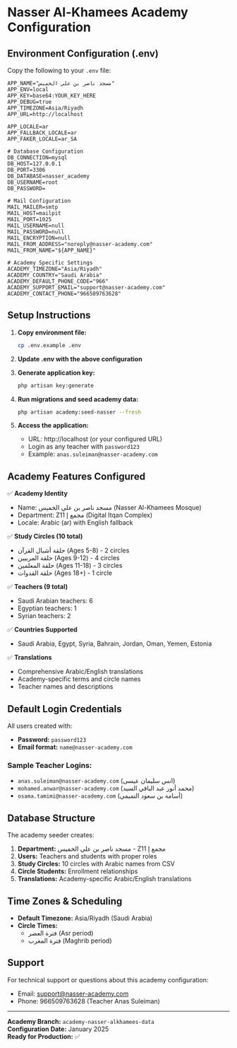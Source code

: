# Nasser Al-Khamees Academy Configuration

## Environment Configuration (.env)

Copy the following to your `.env` file:

```env
APP_NAME="مسجد ناصر بن علي الخميس"
APP_ENV=local
APP_KEY=base64:YOUR_KEY_HERE
APP_DEBUG=true
APP_TIMEZONE=Asia/Riyadh
APP_URL=http://localhost

APP_LOCALE=ar
APP_FALLBACK_LOCALE=ar
APP_FAKER_LOCALE=ar_SA

# Database Configuration
DB_CONNECTION=mysql
DB_HOST=127.0.0.1
DB_PORT=3306
DB_DATABASE=nasser_academy
DB_USERNAME=root
DB_PASSWORD=

# Mail Configuration
MAIL_MAILER=smtp
MAIL_HOST=mailpit
MAIL_PORT=1025
MAIL_USERNAME=null
MAIL_PASSWORD=null
MAIL_ENCRYPTION=null
MAIL_FROM_ADDRESS="noreply@nasser-academy.com"
MAIL_FROM_NAME="${APP_NAME}"

# Academy Specific Settings
ACADEMY_TIMEZONE="Asia/Riyadh"
ACADEMY_COUNTRY="Saudi Arabia"
ACADEMY_DEFAULT_PHONE_CODE="966"
ACADEMY_SUPPORT_EMAIL="support@nasser-academy.com"
ACADEMY_CONTACT_PHONE="966509763628"
```

## Setup Instructions

1. **Copy environment file:**
   ```bash
   cp .env.example .env
   ```

2. **Update .env with the above configuration**

3. **Generate application key:**
   ```bash
   php artisan key:generate
   ```

4. **Run migrations and seed academy data:**
   ```bash
   php artisan academy:seed-nasser --fresh
   ```

5. **Access the application:**
   - URL: http://localhost (or your configured URL)
   - Login as any teacher with `password123`
   - Example: `anas.suleiman@nasser-academy.com`

## Academy Features Configured

✅ **Academy Identity**
- Name: مسجد ناصر بن علي الخميس (Nasser Al-Khamees Mosque)
- Department: Z11 مجمع إ (Digital Itqan Complex)
- Locale: Arabic (ar) with English fallback

✅ **Study Circles (10 total)**
- حلقة أشبال القرآن (Ages 5-8) - 2 circles
- حلقة المربيين (Ages 9-12) - 4 circles  
- حلقة المعلمين (Ages 11-18) - 3 circles
- حلقة القدوات (Ages 18+) - 1 circle

✅ **Teachers (9 total)**
- Saudi Arabian teachers: 6
- Egyptian teachers: 1
- Syrian teachers: 2

✅ **Countries Supported**
- Saudi Arabia, Egypt, Syria, Bahrain, Jordan, Oman, Yemen, Estonia

✅ **Translations**
- Comprehensive Arabic/English translations
- Academy-specific terms and circle names
- Teacher names and descriptions

## Default Login Credentials

All users created with:
- **Password:** `password123`
- **Email format:** `name@nasser-academy.com`

### Sample Teacher Logins:
- `anas.suleiman@nasser-academy.com` (انس سليمان عيسى)
- `mohamed.anwar@nasser-academy.com` (محمد أنور عبد الباقي السيد)
- `osama.tamimi@nasser-academy.com` (أسامة بن سعود التميمي)

## Database Structure

The academy seeder creates:
1. **Department:** مسجد ناصر بن علي الخميس - Z11 مجمع إ
2. **Users:** Teachers and students with proper roles
3. **Study Circles:** 10 circles with Arabic names from CSV
4. **Circle Students:** Enrollment relationships
5. **Translations:** Academy-specific Arabic/English translations

## Time Zones & Scheduling

- **Default Timezone:** Asia/Riyadh (Saudi Arabia)
- **Circle Times:** 
  - فترة العصر (Asr period)
  - فترة المغرب (Maghrib period)

## Support

For technical support or questions about this academy configuration:
- Email: support@nasser-academy.com
- Phone: 966509763628 (Teacher Anas Suleiman)

---

**Academy Branch:** `academy-nasser-alkhamees-data`  
**Configuration Date:** January 2025  
**Ready for Production:** ✅ 